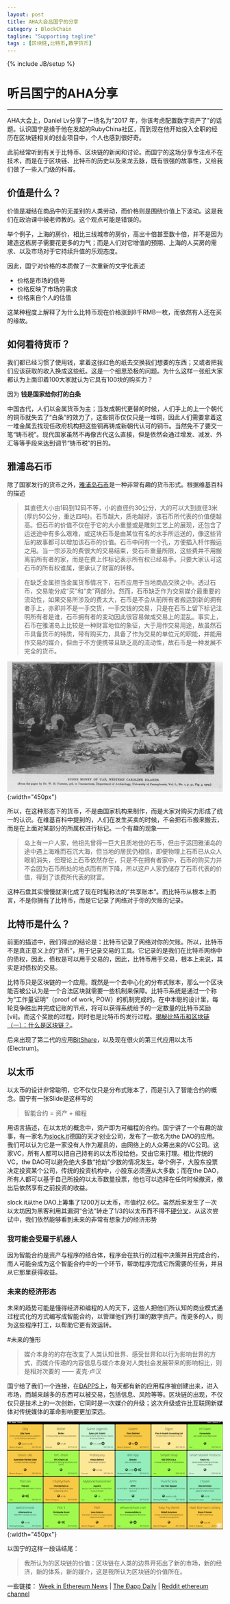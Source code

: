 ```yaml
---
layout: post
title: AHA大会吕国宁的分享
category : BlockChain
tagline: "Supporting tagline"
tags : [区块链,比特币,数字货币]
---
```

{% include JB/setup %}
# 听吕国宁的AHA分享
---

AHA大会上，Daniel Lv分享了一场名为"2017 年，你该考虑配置数字资产了"的话题。认识国宁是缘于他在发起的RubyChina社区，而到现在他开始投入全职的经历在区块链相关的创业项目中，个人也感到很好奇。

此前经常听到有关于比特币、区块链的新闻和讨论。而国宁的这场分享专注点不在技术，而是在于区块链、比特币的历史以及来龙去脉，既有很强的故事性，又给我们做了一些入门级的科普。

## 价值是什么？

价值是凝结在商品中的无差别的人类劳动，而价格则是围绕价值上下波动。这是我们在政治课中被老师教的。这个观点可能是错误的。

举个例子，上海的房价，相比三线城市的房价，高出十倍甚至数十倍，并不是因为建造这栋房子需要花更多的力气；而是人们对它增值的预期、上海的人买房的需求、以及市场对于它持续升值的乐观态度。

因此，国宁对价格的本质做了一次重新的文字化表述

- 价格是市场的信号
- 价格反映了市场的需求
- 价格来自个人的估值

这某种程度上解释了为什么比特币现在价格涨到8千RMB一枚，而依然有人还在买的缘故。

## 如何看待货币？

我们都已经习惯了使用钱，拿着这张红色的纸去交换我们想要的东西；又或者把我们应该获取的收入换成这些纸。这是一个细思恐极的问题。为什么这样一张纸大家都认为上面印着100大家就认为它具有100块的购买力？

因为 **钱是国家给你打的白条**

中国古代，人们以金属货币为主；当发成朝代更替的时候，人们手上的上一个朝代的铜币就失去了“白条”的效力了，这些铜币仅仅只是一堆铜，因此人们需要拿着这一堆金属去找现任政府机构把这些铜再铸成新朝代认可的铜币。当然免不了要交一笔“铸币税”。现代国家虽然不再像古代这么直接，但是依然会通过增发、减发、外汇等等手段来达到调节“铸币税”的目的。

## 雅浦岛石币

除了国家发行的货币之外，[雅浦岛石币](https://zh.wikipedia.org/wiki/%E9%9B%85%E6%B5%A6%E5%B3%B6%E7%9F%B3%E5%B9%A3)是一种非常有趣的货币形式。根据维基百科的描述

>其直径大小由1码到12码不等，小的直径约30公分，大的可以大到直径3米(厚约50公分，重达四吨)。石币越大，质地越好，该石币所代表的价值便越高。但石币的价值不仅在于它的大小重量或是雕刻工艺上的展现，还包含了运送途中有多么艰难，或这块石币是由某位有名的水手所运送的，像这些背后的故事都可以增加该石币的价值。石币中间有一个孔，方便插入杆作搬运之用。当一宗涉及的费很大的交易结束，受石币重量所限，这些费并不用搬离前所有者的家，而是在费上作标记表示所有权已经易手。只要大家认可这石币的所有权谁属，便承认了财富的转移。

>在缺乏金属担当金属货币情况下，石币应用于当地商品交换之中。透过石币，交易能分成“买”和“卖”两部分。然而，石币缺乏作为交易媒介最重要的流动性，如果交易所涉及的费太大，石币是不会从前所有者搬运到新的拥有者手上，亦即并不是一手交货，一手交钱的交易，只是在石币上留下标记注明所有者是谁，石币拥有者的变动因此很容易做成交易上的混乱。事实上，石币在雅浦岛上比较是一种财富地位的象征，大于用作交易用途，故虽然石币具备货币的特质，带有购买力，具备了作为交易的单位元的职能，并能用作交易的媒介，但由于不方便携带且缺乏高的流动性，故石币是一种发展不完全的货币。

![stone_money](/image/digital_asset/stone-money.jpg){:width="450px"}

所以，在这种形态下的货币，不是由国家机构来制作，而是大家对购买力形成了统一的认识。在维基百科中提到的，人们在发生买卖的时候，不会把石币搬来搬去，而是在上面对某部分的所属权进行标记。一个有趣的现象——

>岛上有一户人家，他祖先曾得一巨大且质地佳的石币，但由于运回雅浦岛的途中遇上海难而石沉大海，但当地的居民仍相信，即便物理上石币已从众人眼前消失，但理论上石币依然存在，只是不在拥有者家中，石币的购买力并不会因为石币所处的地点而有所下降，所以这户人家仍储存了石币代表的价值，得到了该费所代表的财富。

这种石盘其实慢慢就演化成了现在时髦称法的“共享账本”。而比特币从根本上而言，不是你拥有了比特币，而是它记录了网络对于你的欠账的记录。

## 比特币是什么？

前面的描述中，我们得出的结论是：比特币记录了网络对你的欠账。所以，比特币不是真正意义上的“货币”，用于记录交易的工具。它记录的是我们在比特币网络中的债权，因此，债权是可以用于交易的，因此，比特币用于交易，根本上来说，其实是对债权的交易。

比特币只是区块链的一个应用。既然是一个去中心化的分布式账本，那么一个区块能否被公认为是一个合法区块就需要一些机制来保障。比特币系统是通过一个称为“工作量证明”（proof of work, POW）的机制完成的。在中本聪的设计里，每轮竞争胜出并完成记账的节点，将可以获得系统给予的一定数量的比特币奖励[vii]。而这个奖励的过程，同时也是比特币的发行过程。[揭秘比特币和区块链（一）：什么是区块链？](http://www.infoq.com/cn/articles/bitcoin-and-block-chain-part01)。

后来出现了第二代的应用[BitShare](https://bitshares.org)，以及现在很火的第三代应用以太币(Electrum)。

## 以太币

以太币的设计非常聪明，它不仅仅只是分布式账本了，而是引入了智能合约的概念。国宁有一张Slide是这样写的

>智能合约 = 资产 + 编程

用语言描述，在以太坊的概念中，资产即为可编程的合约。国宁讲了一个有趣的故事，有一家名为[slock.it](https://slock.it/)德国的天才创业公司，发布了一款名为the DAO的应用。我们可以认为它是一家没有人作为雇员的，由网络上的人众筹出来的VC公司。这家VC，所有人都可以把自己持有的以太币投给他，交由它来打理。相比传统的VC，the DAO可以避免绝大多数“抢劫”少数的情况发生。举个例子，大股东投票决定投资某个公司，传统的投资机构中，小股东必须遵从大多数；而在the DAO，所有人都可以基于自己所投的以太币数量投票，他也可以选择在任何时候撤资，撤出后依然享有之前投资的收益。

slock.it从the DAO上筹集了1200万以太币，市值约2.6亿。虽然后来发生了一次以太坊因为黑客利用其漏洞“合法”转走了1/3的以太币而不得不[硬分叉](https://bter.com/article/6837)，从这次尝试中，我们依然能够看到未来的非常有想象力的经济形势

### 我可能会受雇于机器人

因为智能合约是资产与程序的结合体，程序会在执行的过程中决策并且完成合约，而人可能会成为这个智能合约中的一个环节，帮助程序完成它所需要的任务，并且从它那里获得收益。

### 未来的经济形态
未来的趋势可能是懂得经济和编程的人的天下，这些人把他们所认知的商业模式通过程式化的方式编写成智能合约，以管理他们所打理的数字资产。而更多的人，则为这些程序打工，以帮助它更有效运转。

#未来的雏形

>媒介本身的的存在改变了人类认知世界、感受世界和以行为影响世界的方式，而媒介传递的内容信息与媒介本身对人类社会发展带来的影响相比，则是相对次要的 —— 麦克·卢汉

国宁给了我们一个连接，在[ÐAPPS](http://dapps.ethercasts.com/)上，每天都有新的应用程序被创建出来，进入市场，而越来越多的东西可以被交易，包括信息、风险等等。区块链的出现，不仅仅只是技术上的一次创新，它同时是一次媒介的升级；这次升级或许比互联网新媒体对传统媒体的革命影响要更加深远。

![DAPPS](/image/digital_asset/dapps.png){:width="450px"}


以国宁的这样一段话结尾：
> 我所认为的区块链的价值：区块链在人类的边界开拓出了新的市场，新的经济，新的体系，新的媒介，这是我所认为区块链的价值所在。

一些链接：
[Week in Ethereum News](http://www.weekinethereum.com)
| [The Ðapp Daily](https://dappdaily.com)
| [Reddit ethereum channel](https://www.reddit.com/r/ethereum)

